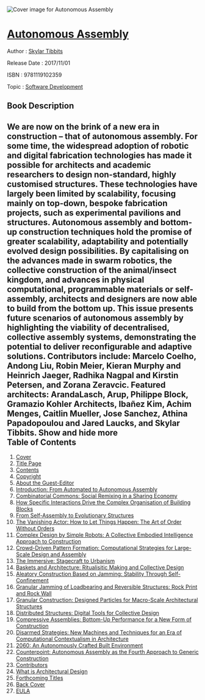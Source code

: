![Cover image for Autonomous Assembly](https://imgdetail.ebookreading.net/cover/cover/20200215/EB9781119102359.jpg)

[Autonomous Assembly](https://ebookreading.net/view/book/Autonomous+Assembly-EB9781119102359_1.html "Autonomous Assembly")
====================================================================================================================

Author : [Skylar Tibbits](https://ebookreading.net/search/author/Skylar+Tibbits)

Release Date : 2017/11/01

ISBN : 9781119102359

Topic : [Software Development](https://ebookreading.net/search/category/software-development)

Book Description
-----------------

 We are now on the brink of a new era in construction – that of autonomous assembly. For some time, the widespread adoption of robotic and digital fabrication technologies has made it possible for architects and academic researchers to design non-standard, highly customised structures. These technologies have largely been limited by scalability, focusing mainly on top-down, bespoke fabrication projects, such as experimental pavilions and structures. Autonomous assembly and bottom-up construction techniques hold the promise of greater scalability, adaptability and potentially evolved design possibilities. By capitalising on the advances made in swarm robotics, the collective construction of the animal/insect kingdom, and advances in physical computational, programmable materials or self-assembly, architects and designers are now able to build from the bottom up. This issue presents future scenarios of autonomous assembly by highlighting the viability of decentralised, collective assembly systems, demonstrating the potential to deliver reconfigurable and adaptive solutions.
Contributors include: Marcelo Coelho, Andong Liu, Robin Meier, Kieran Murphy and Heinrich Jaeger, Radhika Nagpal and Kirstin Petersen, and Zorana Zeravcic.
Featured architects: ArandaLasch, Arup, Philippe Block, Gramazio Kohler Architects, Ibañez Kim, Achim Menges, Caitlin Mueller, Jose Sanchez, Athina Papadopoulou and Jared Laucks, and Skylar Tibbits.               Show and hide more                
Table of Contents
-----------------

1. [Cover](https://ebookreading.net/view/book/Autonomous+Assembly-EB9781119102359_1.html)
1. [Title Page](https://ebookreading.net/view/book/Autonomous+Assembly-EB9781119102359_3.html)
1. [Contents](https://ebookreading.net/view/book/Autonomous+Assembly-EB9781119102359_4.html)
1. [Copyright](https://ebookreading.net/view/book/Autonomous+Assembly-EB9781119102359_6.html)
1. [About the Guest-Editor](https://ebookreading.net/view/book/Autonomous+Assembly-EB9781119102359_7.html)
1. [Introduction: From Automated to Autonomous Assembly](https://ebookreading.net/view/book/Autonomous+Assembly-EB9781119102359_9.html)
1. [Combinatorial Commons: Social Remixing in a Sharing Economy](https://ebookreading.net/view/book/Autonomous+Assembly-EB9781119102359_18.html)
1. [How Specific Interactions Drive the Complex Organisation of Building Blocks](https://ebookreading.net/view/book/Autonomous+Assembly-EB9781119102359_24.html)
1. [From Self-Assembly to Evolutionary Structures](https://ebookreading.net/view/book/Autonomous+Assembly-EB9781119102359_30.html)
1. [The Vanishing Actor: How to Let Things Happen: The Art of Order Without Orders](https://ebookreading.net/view/book/Autonomous+Assembly-EB9781119102359_41.html)
1. [Complex Design by Simple Robots: A Collective Embodied Intelligence Approach to Construction](https://ebookreading.net/view/book/Autonomous+Assembly-EB9781119102359_46.html)
1. [Crowd-Driven Pattern Formation: Computational Strategies for Large-Scale Design and Assembly](https://ebookreading.net/view/book/Autonomous+Assembly-EB9781119102359_52.html)
1. [The Immersive: Stagecraft to Urbanism](https://ebookreading.net/view/book/Autonomous+Assembly-EB9781119102359_62.html)
1. [Baskets and Architecture: Ritualisitic Making and Collective Design](https://ebookreading.net/view/book/Autonomous+Assembly-EB9781119102359_69.html)
1. [Aleatory Construction Based on Jamming: Stability Through Self-Confinement](https://ebookreading.net/view/book/Autonomous+Assembly-EB9781119102359_76.html)
1. [Granular Jamming of Loadbearing and Reversible Structures: Rock Print and Rock Wall](https://ebookreading.net/view/book/Autonomous+Assembly-EB9781119102359_85.html)
1. [Granular Construction: Designed Particles for Macro-Scale Architectural Structures](https://ebookreading.net/view/book/Autonomous+Assembly-EB9781119102359_90.html)
1. [Distributed Structures: Digital Tools for Collective Design](https://ebookreading.net/view/book/Autonomous+Assembly-EB9781119102359_96.html)
1. [Compressive Assemblies: Bottom-Up Performance for a New Form of Construction](https://ebookreading.net/view/book/Autonomous+Assembly-EB9781119102359_106.html)
1. [Disarmed Strategies: New Machines and Techniques for an Era of Computational Contextualism in Architecture](https://ebookreading.net/view/book/Autonomous+Assembly-EB9781119102359_112.html)
1. [2060: An Autonomously Crafted Built Environment](https://ebookreading.net/view/book/Autonomous+Assembly-EB9781119102359_122.html)
1. [Counterpoint: Autonomous Assembly as the Fourth Approach to Generic Construction](https://ebookreading.net/view/book/Autonomous+Assembly-EB9781119102359_130.html)
1. [Contributors](https://ebookreading.net/view/book/Autonomous+Assembly-EB9781119102359_136.html)
1. [What is Architectural Design](https://ebookreading.net/view/book/Autonomous+Assembly-EB9781119102359_138.html)
1. [Forthcoming Titles](https://ebookreading.net/view/book/Autonomous+Assembly-EB9781119102359_139.html)
1. [Back Cover](https://ebookreading.net/view/book/Autonomous+Assembly-EB9781119102359_140.html)
1. [EULA](https://ebookreading.net/view/book/Autonomous+Assembly-EB9781119102359_141.html)
